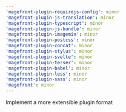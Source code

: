 ```yaml
---
'magefront-plugin-requirejs-config': minor
'magefront-plugin-js-translation': minor
'magefront-plugin-typescript': minor
'magefront-plugin-js-bundle': minor
'magefront-plugin-imagemin': minor
'magefront-plugin-postcss': minor
'magefront-plugin-concat': minor
'magefront-plugin-stylus': minor
'magefront-plugin-svelte': minor
'magefront-plugin-terser': minor
'magefront-plugin-babel': minor
'magefront-plugin-less': minor
'magefront-plugin-sass': minor
'magefront': minor
---
```


Implement a more extensible plugin format
